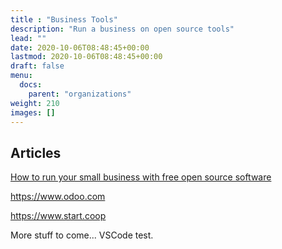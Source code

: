 ```yaml
---
title : "Business Tools"
description: "Run a business on open source tools"
lead: ""
date: 2020-10-06T08:48:45+00:00
lastmod: 2020-10-06T08:48:45+00:00
draft: false
menu:
  docs:
    parent: "organizations"
weight: 210
images: []
---
```



## Articles

[How to run your small business with free open source software](https://www.cio.com/article/288547/open-source-tools-how-to-run-your-small-business-with-free-open-source-software.html)

https://www.odoo.com

https://www.start.coop


More stuff to come...
VSCode test.
